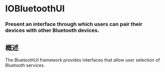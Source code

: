 # IOBluetoothUI
### Present an interface through which users can pair their devices with other Bluetooth devices.
## 概述
The BluetoothUI framework provides interfaces that allow user selection of Bluetooth services.

